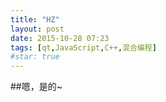 ```yaml
---
title: "HZ"
layout: post
date: 2015-10-28 07:23
tags: [qt,JavaScript,C++,混合编程]
#star: true
---
```


##嗯，是的~
